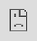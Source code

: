 ```yaml
---
date: 2021-12-30-Thursday 18:26:19
update: 2021-12-30-Thursday 18:32:52
---
```

<iframe src="https://igfonts.io/" style="position:absolute; top:0; left:0; width:100%; border:none;  height:100%;">